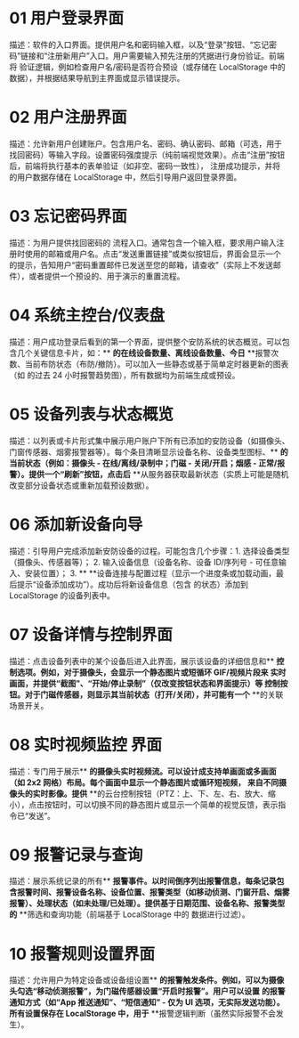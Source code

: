# 01 用户登录界面
描述：软件的入口界面。提供用户名和密码输入框，以及“登录”按钮、“忘记密码”链接和“注册新用户”入口。用户需要输入预先注册的凭据进行身份验证。前端将 验证逻辑，例如检查用户名/密码是否符合预设（或存储在 LocalStorage 中的 数据），并根据结果导航到主界面或显示错误提示。

# 02 用户注册界面
描述：允许新用户创建账户。包含用户名、密码、确认密码、邮箱（可选，用于 找回密码）等输入字段。设置密码强度提示（纯前端视觉效果）。点击“注册”按钮后，前端将执行基本的表单验证（如非空、密码一致性）， 注册成功提示，并将 的用户数据存储在 LocalStorage 中，然后引导用户返回登录界面。

# 03 忘记密码界面
描述：为用户提供找回密码的 流程入口。通常包含一个输入框，要求用户输入注册时使用的邮箱或用户名。点击“发送重置链接”或类似按钮后，界面会显示一个 的提示，告知用户“密码重置邮件已发送至您的邮箱，请查收”（实际上不发送邮件），或者提供一个预设的、用于演示的重置流程。

# 04 系统主控台/仪表盘
描述：用户成功登录后看到的第一个界面，提供整个安防系统的状态概览。可以包含几个关键信息卡片，如：** **的在线设备数量、离线设备数量、今日** **报警次数、当前布防状态（布防/撤防）。可以加入一些静态或基于简单定时器更新的图表（如 的过去 24 小时报警趋势图），所有数据均为前端生成或预设。

# 05 设备列表与状态概览
描述：以列表或卡片形式集中展示用户账户下所有已添加的安防设备（如摄像头、门窗传感器、烟雾报警器等）。每个条目清晰显示设备名称、设备类型图标、** **的当前状态（例如：摄像头 - 在线/离线/录制中；门磁 - 关闭/开启；烟感 - 正常/报警）。提供一个“刷新”按钮，点击后** **从服务器获取最新状态（实质上可能是随机改变部分设备状态或重新加载预设数据）。

# 06 添加新设备向导
描述：引导用户完成添加新安防设备的过程。可能包含几个步骤：1. 选择设备类型（摄像头、传感器等）； 2. 输入设备信息（设备名称、设备 ID/序列号 - 可任意输入、安装位置）； 3. ** **设备连接与配置过程（显示一个进度条或加载动画，最后提示“设备添加成功”）。成功后将新设备信息（包含 的状态）添加到 LocalStorage 的设备列表中。

# 07 设备详情与控制界面
描述：点击设备列表中的某个设备后进入此界面，展示该设备的详细信息和** **控制选项。例如，对于摄像头，会显示一个静态图片或短循环 GIF/视频片段来** **实时画面，并提供“截图”、“开始/停止录制”（仅改变按钮状态和界面提示）等 控制按钮。对于门磁传感器，则显示其当前状态（打开/关闭），并可能有一个** **的关联场景开关。

# 08 实时视频监控 界面
描述：专门用于展示** **的摄像头实时视频流。可以设计成支持单画面或多画面（如 2x2 网格）布局。每个画面中显示一个静态图片或循环短视频，** **来自不同摄像头的实时影像。提供** **的云台控制按钮（PTZ：上、下、左、右、放大、缩小），点击按钮时，可以切换不同的静态图片或显示一个简单的视觉反馈，表示指令已“发送”。

# 09 报警记录与查询
描述：展示系统记录的所有** **报警事件。以时间倒序列出报警信息，每条记录包含报警时间、报警设备名称、设备位置、报警类型（如移动侦测、门窗开启、烟雾报警）、处理状态（如未处理/已处理）。提供基于日期范围、设备名称、报警类型的** **筛选和查询功能（前端基于 LocalStorage 中的 数据进行过滤）。

# 10 报警规则设置界面
描述：允许用户为特定设备或设备组设置** **的报警触发条件。例如，可以为摄像头勾选“移动侦测报警”，为门磁传感器设置“开启时报警”。用户可以设置** **的报警通知方式（如“App 推送通知”、“短信通知” - 仅为 UI 选项，无实际发送功能）。所有设置保存在 LocalStorage 中，用于** **报警逻辑判断（虽然实际报警不会发生）。